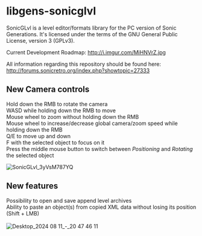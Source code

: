 # libgens-sonicglvl

SonicGLvl is a level editor/formats library for the PC version of Sonic Generations. It's licensed under the terms 
of the GNU General Public License, version 3 (GPLv3).

Current Development Roadmap: http://i.imgur.com/MiHNVrZ.jpg

All information regarding this repository should be found here: http://forums.sonicretro.org/index.php?showtopic=27333

## New Camera controls
Hold down the RMB to rotate the camera<br/>
WASD while holding down the RMB to move<br/>
Mouse wheel to zoom without holding down the RMB<br/>
Mouse wheel to increase/decrease global camera/zoom speed while holding down the RMB<br/>
Q/E to move up and down<br/>
F with the selected object to focus on it<br/>
Press the middle mouse button to switch between *Positioning* and *Rotating* the selected object<br/>

![SonicGLvl_3yVsM787YQ](https://github.com/user-attachments/assets/2bec9968-35ec-4a11-b005-52f98d27836b)

## New features
Possibility to open and save append level archives<br/>
Ability to paste an object(s) from copied XML data without losing its position (Shift + LMB)<br/>
<br/>
![Desktop_2024 08 11_-_20 47 46 11](https://github.com/user-attachments/assets/9a91cc79-4809-4463-8c40-d828f1b35911)
